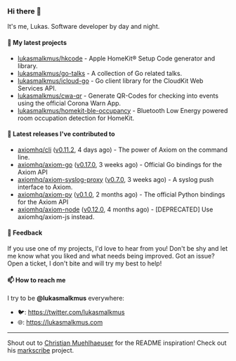### Hi there 👋

It's me, Lukas. Software developer by day and night.

#### 🌱 My latest projects

- [lukasmalkmus/hkcode](https://github.com/lukasmalkmus/hkcode) - Apple HomeKit® Setup Code generator and library.
- [lukasmalkmus/go-talks](https://github.com/lukasmalkmus/go-talks) - A collection of Go related talks.
- [lukasmalkmus/icloud-go](https://github.com/lukasmalkmus/icloud-go) - Go client library for the CloudKit Web Services API.
- [lukasmalkmus/cwa-qr](https://github.com/lukasmalkmus/cwa-qr) - Generate QR-Codes for checking into events using the official Corona Warn App.
- [lukasmalkmus/homekit-ble-occupancy](https://github.com/lukasmalkmus/homekit-ble-occupancy) - Bluetooth Low Energy powered room occupation detection for HomeKit.

#### 🔭 Latest releases I've contributed to

- [axiomhq/cli](https://github.com/axiomhq/cli) ([v0.11.2](https://github.com/axiomhq/cli/releases/tag/v0.11.2), 4 days ago) - The power of Axiom on the command line.
- [axiomhq/axiom-go](https://github.com/axiomhq/axiom-go) ([v0.17.0](https://github.com/axiomhq/axiom-go/releases/tag/v0.17.0), 3 weeks ago) - Official Go bindings for the Axiom API
- [axiomhq/axiom-syslog-proxy](https://github.com/axiomhq/axiom-syslog-proxy) ([v0.7.0](https://github.com/axiomhq/axiom-syslog-proxy/releases/tag/v0.7.0), 3 weeks ago) - A syslog push interface to Axiom.
- [axiomhq/axiom-py](https://github.com/axiomhq/axiom-py) ([v0.1.0](https://github.com/axiomhq/axiom-py/releases/tag/v0.1.0), 2 months ago) - The official Python bindings for the Axiom API
- [axiomhq/axiom-node](https://github.com/axiomhq/axiom-node) ([v0.12.0](https://github.com/axiomhq/axiom-node/releases/tag/v0.12.0), 4 months ago) - [DEPRECATED] Use axiomhq/axiom-js instead.

#### 💬 Feedback

If you use one of my projects, I'd love to hear from you! Don't be shy and let
me know what you liked and what needs being improved. Got an issue? Open a
ticket, I don't bite and will try my best to help!

#### 📫 How to reach me

I try to be **@lukasmalkmus** everywhere:

- 🐦: https://twitter.com/lukasmalkmus
- 🌐: https://lukasmalkmus.com

---

Shout out to [Christian Muehlhaeuser](https://github.com/muesli) for the README
inspiration! Check out his [markscribe](https://github.com/muesli/markscribe)
project.
